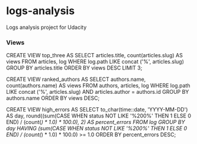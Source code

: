 # logs-analysis
Logs analysis project for Udacity

### Views

CREATE VIEW top_three AS
    SELECT articles.title, count(articles.slug) AS views
        FROM articles, log
        WHERE log.path LIKE concat ('%', articles.slug)
        GROUP BY articles.title
        ORDER BY views DESC
        LIMIT 3;

CREATE VIEW ranked_authors AS
    SELECT authors.name, count(authors.name) AS views
        FROM authors, articles, log
        WHERE log.path LIKE concat ('%', articles.slug) AND articles.author = authors.id
        GROUP BY authors.name
        ORDER BY views DESC;

CREATE VIEW high_errors AS
    SELECT to_char(time::date, 'YYYY-MM-DD') AS day, round((sum(CASE WHEN status NOT LIKE '%200%' THEN 1 ELSE 0 END) / (count(*) * 1.0) * 100.0), 2) AS percent_errors
        FROM log
        GROUP BY day
        HAVING (sum(CASE WHEN status NOT LIKE '%200%' THEN 1 ELSE 0 END) / (count(*) * 1.0) * 100.0) >= 1.0
        ORDER BY percent_errors DESC;
